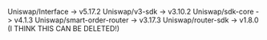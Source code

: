 Uniswap/Interface -> v5.17.2
Uniswap/v3-sdk -> v3.10.2
Uniswap/sdk-core -> v4.1.3
Uniswap/smart-order-router -> v3.17.3
Uniswap/router-sdk -> v1.8.0 (I THINK THIS CAN BE DELETED!)
